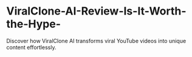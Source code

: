 # ViralClone-AI-Review-Is-It-Worth-the-Hype-
Discover how ViralClone AI transforms viral YouTube videos into unique content effortlessly.
